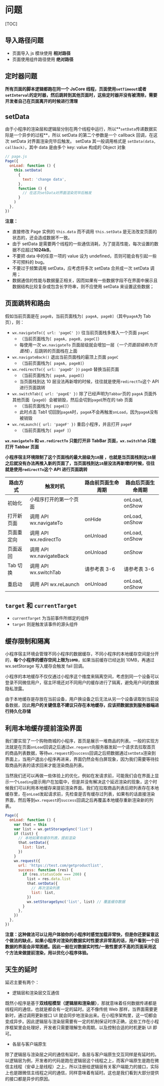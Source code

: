 # 问题

[TOC]

## 导入路径问题

- 页面导入 js 模块使用 **相对路径**
- 页面使用组件路径使用 **绝对路径**

## 定时器问题

**所有页面的脚本逻辑都跑在同一个 JsCore 线程，页面使用`setTimeout`或者`setInterval`的定时器，然后跳转到其他页面时，这些定时器并没有被清除，需要开发者自己在页面离开的时候进行清理**

## setData

由于小程序的渲染层和逻辑层分别在两个线程中运行，所以**`setData`传递数据实际是一个异步的过程**，所以 setData 的第二个参数是一个 callback 回调，在这次 setData 对界面渲染完毕后触发。
setData 其一般调用格式是 `setData(data, callback)`，其中 data 是由多个 key: value 构成的 Object 对象

```js
// page.js
Page({
  onLoad: function () {
    this.setData(
      {
        text: 'change data',
      },
      function () {
        // 在这次setData对界面渲染完毕后触发
      }
    )
  },
})
```

**注意：**

- 直接修改 Page 实例的 `this.data` 而不调用 `this.setData` 是无法改变页面的状态的，还会造成数据不一致。
- 由于 setData 是需要两个线程的一些通信消耗，为了提高性能，每次设置的数据不应超过**1024kB**。
- 不要把 data 中的任意一项的 value 设为 undefined，否则可能会有引起一些不可预料的 bug。
- 不要过于频繁调用 setData，应考虑将多次 setData 合并成一次 setData 调用；
- 数据通信的性能与数据量正相关，因而如果有一些数据字段不在界面中展示且数据结构比较复杂或包含长字符串，则不应使用 setData 来设置这些数据；

## 页面跳转和路由

假如当前页面是在 `pageB`，当前页面栈为`[ pageA, pageB]`（其中`pageA`为 Tab 页），则：

- `wx.navigateTo({ url: 'pageC' })` 往当前页面栈多推入一个页面 `pageC`
  - （当前页面栈为`[ pageA, pageB, pageC]`）
  - 每使用一次 `wx.navigateTo` 页面层级就会增加一层（_一个页面层级称为页面栈_），后跳转的页面栈在上面
- `wx.navigateBack()` 退出当前页面栈的最顶上页面 `pageC`
  - （当前页面栈为`[ pageA, pageB]`）
- `wx.redirectTo({ url: 'pageD' })` `pageD` 替换当前页面
  - （当前页面栈为`[ pageA, pageD]`）
  - 当页面栈到达 10 层没法再新增的时候，往往就是使用`redirectTo`这个 API 进行页面跳转
- `wx.switchTab({ url: 'pageE' })` 除了已经声明为`Tabbar`页的 `pageA` 页面外其他页面（`pageD`）会被销毁，然后会切到`pageE`所在的 tab 页面
  - （当前页面栈为`[ pageE]`）
  - 此时点击 Tab1 切回到`pageA`时，`pageA`不会再触发`onLoad`，因为`pageA`没有被销毁
- `wx.reLaunch({ url: 'pageF' })` 重启小程序，并且打开 `pageF`
  - （当前页面栈为`[ pageF ]`）

**`wx.navigateTo` 和 `wx.redirectTo` 只能打开非 TabBar 页面，`wx.switchTab` 只能打开 Tabbar 页面**

**小程序宿主环境限制了这个页面栈的最大层级为`10`层 ，也就是当页面栈到达`10`层之后就没有办法再推入新的页面了，当页面栈到达`10`层没法再新增的时候，往往就是使用`redirectTo`这个 API 进行页面跳转**

| 路由方式   | 触发时机                 | 路由前页面生命周期 | 路由后页面生命周期 |
| ---------- | ------------------------ | ------------------ | ------------------ |
| 初始化     | 小程序打开的第一个页面   |                    | onLoad, onShow     |
| 打开新页面 | 调用 API wx.navigateTo   | onHide             | onLoad, onShow     |
| 页面重定向 | 调用 API wx.redirectTo   | onUnload           | onLoad, onShow     |
| 页面返回   | 调用 API wx.navigateBack | onUnload           | onShow             |
| Tab 切换   | 调用 API wx.switchTab    | 请参考表 3-6       | 请参考表 3-6       |
| 重启动     | 调用 API wx.reLaunch     | onUnload           | onLoad, onShow     |

## `target` 和 `currentTarget`

- `currentTarget` 为当前事件所绑定的组件
- `target` 则是触发该事件的源头组件

## 缓存限制和隔离

小程序宿主环境会管理不同小程序的数据缓存，不同小程序的本地缓存空间是分开的，**每个小程序的缓存空间上限为`10MB`**，如果当前缓存已经达到 10MB，再通过 wx.setStorage 写入缓存会触发 fail 回调。

小程序的本地缓存不仅仅通过小程序这个维度来隔离空间，考虑到同一个设备可以登录不同微信用户，宿主环境还对不同用户的缓存进行了隔离，避免用户间的数据隐私泄露。

由于本地缓存是存放在当前设备，用户换设备之后无法从另一个设备读取到当前设备数据，因此**用户的关键信息不建议只存在本地缓存，应该把数据放到服务器端进行持久化存储**

## 利用本地缓存提前渲染界面

我们要实现了一个购物商城的小程序，首页是展示一堆商品的列表。一般的实现方法就是在页面`onLoad`回调之后通过`wx.request`向服务器发起一个请求去拉取首页的商品列表数据，等待`wx.request`的`success`回调之后把数据通过`setData`渲染到界面上，当用户退出小程序再进来，界面仍然会有白屏现象，因为我们需要等待拉取商品列表的请求回来才能渲染商品列表。

当然我们还可以再做一些体验上的优化，例如在发请求前，可能我们会在界面上显示一个`Loading`提示用户在加载中，但是并没有解决这个延迟渲染的现象，这个时候我们可以利用本地缓存来提前渲染界面。我们在拉取商品列表后把列表存在本地缓存里，在`onLoad`发起请求前，先检查是否有缓存过列表，如果有的话直接渲染界面，然后等到`wx.request`的`success`回调之后再覆盖本地缓存重新渲染新的列表。

```js
Page({
  onLoad: function () {
    var that = this
    var list = wx.getStorageSync('list')
    if (list) {
      // 本地如果有缓存列表，提前渲染
      that.setData({
        list: list,
      })
    }
    wx.request({
      url: 'https://test.com/getproductlist',
      success: function (res) {
        if (res.statusCode === 200) {
          list = res.data.list
          that.setData({
            // 再次渲染列表
            list: list,
          })
          wx.setStorageSync('list', list) // 覆盖缓存数据
        }
      },
    })
  },
})
```

**注意：这种做法可以让用户体验你的小程序时感觉加载非常快，但是你还要留意这个做法的缺点，如果小程序对渲染的数据实时性要求非常高的话，用户看到一个旧数据的界面会非常困惑。因此一般在对数据实时性/一致性要求不高的页面采用这个方法来做提前渲染，用以优化小程序体验。**

## 天生的延时

延迟主要有两个：

- 逻辑层和渲染层交互通信

既然小程序是基于**双线程模型（逻辑层和渲染层）**，那就意味着任何数据传递都是线程间的通信，也就是都会有一定的延时。这不像传统 Web 那样，当界面需要更新时，通过调用更新接口 UI 就会同步地渲染出来。在小程序架构里，这一切都会变成异步。因此逻辑层与渲染层需要有一定的机制保证时序正确，这些工作在小程序框架里会处理好，开发者只需要理解生命周期，以及控制合适的时机更新 UI 即可。

- 各层与客户端原生

除了逻辑层与渲染层之间的通信有延时，各层与客户端原生交互同样是有延时的。以逻辑层为例，开发者的代码是跑在逻辑层这个线程之上，而客户端原生是跑在微信主线程（安卓上是线程）之上，所以注册给逻辑层有关客户端能力的接口，实际上也是跟微信主线程之间的通信，同样意味着有延时。这也是我们看到大部分提供的接口都是异步的原因。

